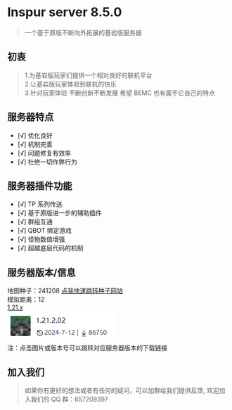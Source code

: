 # Inspur server 8.5.0

> 一个基于原版不断向外拓展的基岩版服务器

## 初衷

> 1.为基岩版玩家们提供一个相对良好的联机平台<br>2.让基岩版玩家体验到联机的快乐<br>3.针对玩家体验 不断创新不断发展 希望 BEMC 也有属于它自己的特点

## 服务器特点

- [√] 优化良好
- [√] 机制完善
- [√] 问题修复有效率
- [√] 杜绝一切作弊行为

## 服务器插件功能

- [√] TP 系列传送
- [√] 基于原版进一步的辅助插件
- [√] 群组互通
- [√] QBOT 绑定游戏
- [√] 怪物数值增强
- [√] 超越底层代码的机制

## 服务器版本/信息

地图种子：241208
[点我快速跳转种子网站](https://www.chunkbase.com/apps/seed-map#seed=241208&platform=bedrock_1_21&dimension=overworld&x=0&z=0&zoom=0.5)<br/>模拟距离：12<br/>
[1.21.x](https://mc.minebbs.com/version/409)<br/>
[![alt text](/public/版本.png)](https://mc.minebbs.com/version/409)<br/>
注：点击图片或版本号可以跳转对应服务器版本的下载链接

## 加入我们

> 如果你有更好的想法或者有任何的疑问，可以加群给我们提供反馈, 欢迎加入我们的 QQ 群：657209397
